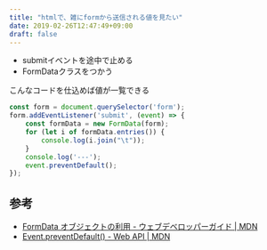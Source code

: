 ```yaml
---
title: "htmlで、雑にformから送信される値を見たい"
date: 2019-02-26T12:47:49+09:00
draft: false
---
```


- submitイベントを途中で止める
- FormDataクラスをつかう

こんなコードを仕込めば値が一覧できる

```js
const form = document.querySelector('form');
form.addEventListener('submit', (event) => {
    const formData = new FormData(form);
    for (let i of formData.entries()) {
        console.log(i.join("\t"));
    }
    console.log('---');
    event.preventDefault();
});
```


## 参考

- [FormData オブジェクトの利用 - ウェブデベロッパーガイド | MDN](https://developer.mozilla.org/ja/docs/Web/Guide/Using_FormData_Objects)
- [Event.preventDefault() - Web API | MDN](https://developer.mozilla.org/ja/docs/Web/API/Event/preventDefault)
